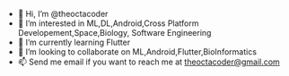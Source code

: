 - 👋 Hi, I’m @theoctacoder
- 👀 I’m interested in ML,DL,Android,Cross Platform Developement,Space,Biology, Software Engineering
- 🌱 I’m currently learning Flutter
- 💞️ I’m looking to collaborate on ML,Android,Flutter,BioInformatics
- 📫 Send me email if you want to reach me at theoctacoder@gmail.com


